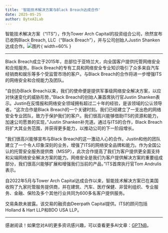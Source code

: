 ```yaml
---
title: '智能技术解决方案与Black Breach达成合作'
date: 2025-05-25
author: ByteAILab
---
```


智能技术解决方案（“ITS”），作为Tower Arch Capital的投资组合公司，欣然宣布已收购Black Breach, LLC（“Black Breach”），并与公司创始人Justin Shanken达成合作。![图片](https://ai-techpark.com/wp-content/uploads/Intelligent.jpg){ width=60% }

---
Black Breach成立于2015年，总部位于亚特兰大，向全国客户提供托管网络安全和合规服务。Black Breach的专有工具和网络安全专业知识吸引了众多来自汽车经销商和娱乐等多个受监管市场的客户。与Black Breach的合作将进一步增强ITS的网络安全和合规能力及团队。

“自创办Black Breach以来，我们的使命便是提供军事级网络安全解决方案，以应对快速变化的威胁形势，”Black Breach的创始人兼首席执行官Justin Shanken表示。Justin在反情报和网络安全领域拥有超过二十年的经验，是该领域的公认领导者。“这次合作是Black Breach的一个关键时刻。我们已经建立了一支出色的网络安全专业团队，致力于保护我们的客户。我们很高兴能够借助ITS的资源和能力，加速公司愿景的实现，”Justin Shanken补充道。通过与ITS的合作，Black Breach将扩大其业务范围，并获得更多能力，以推动公司的下一阶段增长。

“我们很高兴能够宣布与Black Breach的这一激动人心的合作。Justin和他的团队建立了一个令人印象深刻的业务，增强了ITS的网络安全品牌和能力。作为全国公认的托管安全服务提供商（MSSP），此次合作提高了我们为客户提供更全面支持和尖端网络安全解决方案的能力。网络安全是我们为客户提供解决方案的重要组成部分，我们很高兴能够扩展和增强我们当前的产品，”ITS首席执行官Tom Andrulis表示。

自2022年5月与Tower Arch Capital达成合作以来，智能技术解决方案已在美国收购了九家托管服务提供商，并在建筑、汽车、医疗保健、非营利组织、专业服务、金融、保险及多个其他行业共同为600多名客户提供服务。

交易条款未披露。该交易的融资由Deerpath Capital提供。ITS的顾问包括Holland & Hart LLP和BDO USA LLP。

---
感谢阅读！如果您对AI的更多资讯感兴趣，可以查看更多AI文章：[GPTNB](https://gptnb.com)。